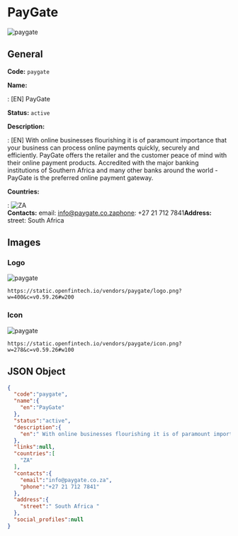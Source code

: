 
# PayGate 
![paygate](https://static.openfintech.io/vendors/paygate/logo.png?w=400&c=v0.59.26#w200)  

## General 
 
**Code:** `paygate` 
 
**Name:** 
 
:	[EN] PayGate 
 
**Status:** `active` 
 
**Description:** 
 
: [EN]  With online businesses flourishing it is of paramount importance that your business can process online payments quickly, securely and efficiently. PayGate offers the retailer and the customer peace of mind with their online payment products. Accredited with the major banking institutions of Southern Africa and many other banks around the world - PayGate is the preferred online payment gateway.   
 
 
**Countries:** 
 
:	![ZA](https://cdnjs.cloudflare.com/ajax/libs/flag-icon-css/3.3.0/flags/4x3/za.svg#w24)  
**Contacts:** 
email: info@paygate.co.zaphone: +27 21 712 7841**Address:** 
street:  South Africa  

## Images 

### Logo 
 
![paygate](https://static.openfintech.io/vendors/paygate/logo.png?w=400&c=v0.59.26#w200)  

```
https://static.openfintech.io/vendors/paygate/logo.png?w=400&c=v0.59.26#w200
```  

### Icon 
 
![paygate](https://static.openfintech.io/vendors/paygate/icon.png?w=278&c=v0.59.26#w100)  

```
https://static.openfintech.io/vendors/paygate/icon.png?w=278&c=v0.59.26#w100
```  

## JSON Object 

```json
{
  "code":"paygate",
  "name":{
    "en":"PayGate"
  },
  "status":"active",
  "description":{
    "en":" With online businesses flourishing it is of paramount importance that your business can process online payments quickly, securely and efficiently. PayGate offers the retailer and the customer peace of mind with their online payment products. Accredited with the major banking institutions of Southern Africa and many other banks around the world - PayGate is the preferred online payment gateway.\u00a0 "
  },
  "links":null,
  "countries":[
    "ZA"
  ],
  "contacts":{
    "email":"info@paygate.co.za",
    "phone":"+27 21 712 7841"
  },
  "address":{
    "street":" South Africa "
  },
  "social_profiles":null
}
```  
